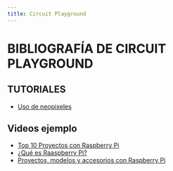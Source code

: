 ```yaml
---
title: Circuit Playground
---
```

# BIBLIOGRAFÍA DE CIRCUIT PLAYGROUND

## TUTORIALES      
* [Uso de neopixeles](http://www.makermex.com/blog/educacion-maker-3/post/aprende-a-usar-neopixels-530)


## Videos ejemplo
* [Top 10 Proyectos con Raspberry Pi](https://www.youtube.com/watch?v=t38BDEoDwnY)
* [¿Qué es Raaspberry Pi?](https://www.youtube.com/watch?v=4YafxjG6U5Y)
* [Proyectos, modelos y accesorios con Raspberry Pi](https://www.youtube.com/watch?v=TaFEc5emyhE)
